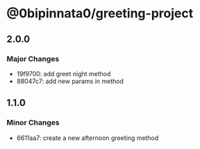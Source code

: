 # @0bipinnata0/greeting-project

## 2.0.0

### Major Changes

- 19f9700: add greet night method
- 88047c7: add new params in method

## 1.1.0

### Minor Changes

- 6611aa7: create a new afternoon greeting method
